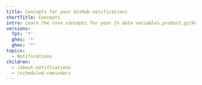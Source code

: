```yaml
---
title: Concepts for your GitHub notifications
shortTitle: Concepts
intro: Learn the core concepts for your {% data variables.product.github %} notifications and subscriptions.
versions:
  fpt: '*'
  ghes: '*'
  ghec: '*'
topics:
  - Notifications
children:
  - /about-notifications
  - /scheduled-reminders
---
```


